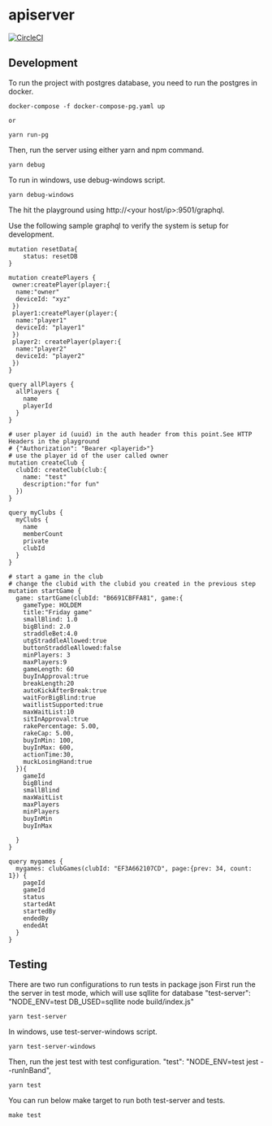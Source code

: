 # apiserver

[![CircleCI](https://circleci.com/gh/New-Voyager/apiserver.svg?style=svg&circle-token=332b6c164df3a333a6d6e14282ca317d0c52abe5)](https://app.circleci.com/pipelines/github/New-Voyager/apiserver)

## Development
To run the project with postgres database, you need to run the postgres in docker.
```
docker-compose -f docker-compose-pg.yaml up

or

yarn run-pg
```

Then, run the server using either yarn and npm command.
```
yarn debug
```
To run in windows, use debug-windows script.
```
yarn debug-windows 
```

The hit the playground using http://<your host/ip>:9501/graphql.

Use the following sample graphql to verify the system is setup for development.
```
mutation resetData{
	status: resetDB  
}

mutation createPlayers {
 owner:createPlayer(player:{
  name:"owner"
  deviceId: "xyz"
 })
 player1:createPlayer(player:{
  name:"player1"
  deviceId: "player1"
 })
 player2: createPlayer(player:{
  name:"player2"
  deviceId: "player2"
 })
}

query allPlayers {
  allPlayers {
    name
    playerId
  }
}

# user player id (uuid) in the auth header from this point.See HTTP Headers in the playground
# {"Authorization": "Bearer <playerid>"}
# use the player id of the user called owner
mutation createClub {
  clubId: createClub(club:{
    name: "test"
    description:"for fun"
  })
}

query myClubs {
  myClubs {
    name
    memberCount
    private
    clubId
  }
}

# start a game in the club
# change the clubid with the clubid you created in the previous step
mutation startGame {
  game: startGame(clubId: "B6691CBFFA81", game:{
    gameType: HOLDEM
    title:"Friday game"
    smallBlind: 1.0
    bigBlind: 2.0
    straddleBet:4.0
    utgStraddleAllowed:true
    buttonStraddleAllowed:false
    minPlayers: 3
    maxPlayers:9
    gameLength: 60
    buyInApproval:true
    breakLength:20
    autoKickAfterBreak:true
    waitForBigBlind:true
    waitlistSupported:true
    maxWaitList:10
    sitInApproval:true
    rakePercentage: 5.00,
    rakeCap: 5.00,
    buyInMin: 100,
    buyInMax: 600,
    actionTime:30,
    muckLosingHand:true
  }){
    gameId
    bigBlind
    smallBlind
    maxWaitList
    maxPlayers
    minPlayers
    buyInMin
    buyInMax
    
  }
}

query mygames {
  mygames: clubGames(clubId: "EF3A662107CD", page:{prev: 34, count: 1}) {
    pageId
    gameId
    status
    startedAt
    startedBy
    endedBy
    endedAt
  }
}
```

## Testing
There are two run configurations to run tests in package json
First run the the server in test mode, which will use sqllite for database
  "test-server": "NODE_ENV=test DB_USED=sqllite node build/index.js"
```
yarn test-server
```

In windows, use test-server-windows script.
```
yarn test-server-windows
```

Then, run the jest test with test configuration. 
    "test": "NODE_ENV=test jest --runInBand",
```
yarn test
```

You can run below make target to run both test-server and tests.
```
make test
```
